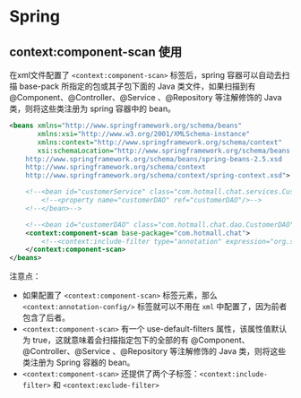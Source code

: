 # Spring

## context:component-scan 使用

在xml文件配置了 `<context:component-scan>` 标签后，spring 容器可以自动去扫描 base-pack 所指定的包或其子包下面的 Java 类文件，如果扫描到有 @Component、@Controller、@Service 、@Repository 等注解修饰的 Java类，则将这些类注册为 spring 容器中的 bean。

```xml
<beans xmlns="http://www.springframework.org/schema/beans"
       xmlns:xsi="http://www.w3.org/2001/XMLSchema-instance"
       xmlns:context="http://www.springframework.org/schema/context"
       xsi:schemaLocation="http://www.springframework.org/schema/beans
    http://www.springframework.org/schema/beans/spring-beans-2.5.xsd
    http://www.springframework.org/schema/context
    http://www.springframework.org/schema/context/spring-context.xsd">

    <!--<bean id="customerService" class="com.hotmall.chat.services.CustomerService">-->
        <!--<property name="customerDAO" ref="customerDAO"/>-->
    <!--</bean>-->

    <!--<bean id="customerDAO" class="com.hotmall.chat.dao.CustomerDAO"/>-->
    <context:component-scan base-package="com.hotmall.chat">
        <!--<context:include-filter type="annotation" expression="org.springframework.stereotype.Controller"/>-->
    </context:component-scan>
</beans>
```

注意点：

- 如果配置了 `<context:component-scan>` 标签元素，那么 `<context:annotation-config/>` 标签就可以不用在 `xml` 中配置了，因为前者包含了后者。
- `<context:component-scan>` 有一个 use-default-filters 属性，该属性值默认为 true，这就意味着会扫描指定包下的全部的有 @Component、@Controller、@Service 、@Repository 等注解修饰的 Java 类，则将这些类注册为 Spring 容器的 bean。
- `<context:component-scan>` 还提供了两个子标签：`<context:include-filter>` 和 `<context:exclude-filter>`
